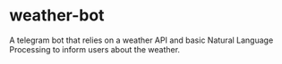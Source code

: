 # weather-bot
A telegram bot that relies on a weather API and basic Natural Language Processing to inform users about the weather.

